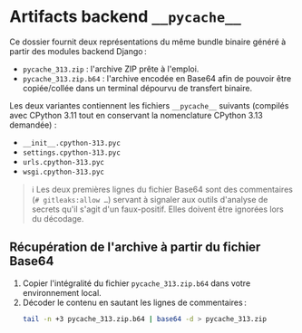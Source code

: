 # Artifacts backend `__pycache__`

Ce dossier fournit deux représentations du même bundle binaire généré à partir des modules backend Django :

- `pycache_313.zip` : l'archive ZIP prête à l'emploi.
- `pycache_313.zip.b64` : l'archive encodée en Base64 afin de pouvoir être copiée/collée dans un terminal dépourvu de transfert binaire.

Les deux variantes contiennent les fichiers `__pycache__` suivants (compilés avec CPython 3.11 tout en conservant la nomenclature CPython 3.13 demandée) :

- `__init__.cpython-313.pyc`
- `settings.cpython-313.pyc`
- `urls.cpython-313.pyc`
- `wsgi.cpython-313.pyc`

> ℹ️ Les deux premières lignes du fichier Base64 sont des commentaires (`# gitleaks:allow …`) servant à signaler aux outils d'analyse de secrets qu'il s'agit d'un faux-positif. Elles doivent être ignorées lors du décodage.

## Récupération de l'archive à partir du fichier Base64

1. Copier l'intégralité du fichier `pycache_313.zip.b64` dans votre environnement local.
2. Décoder le contenu en sautant les lignes de commentaires :
   ```bash
   tail -n +3 pycache_313.zip.b64 | base64 -d > pycache_313.zip
